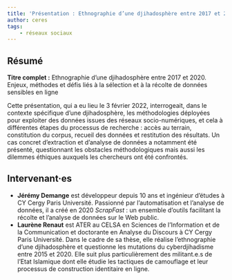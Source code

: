 ```yaml
---
title: 'Présentation : Ethnographie d’une djihadosphère entre 2017 et 2020'
author: ceres
tags:
    - réseaux sociaux
---
```


## Résumé

**Titre complet :** Ethnographie d’une djihadosphère entre 2017 et 2020. Enjeux, méthodes et défis liés à la sélection et à la récolte de données sensibles en ligne

Cette présentation, qui a eu lieu le 3 février 2022, interrogeait, dans le contexte spécifique d’une djihadosphère, les méthodologies déployées pour exploiter des données issues des réseaux socio-numériques, et cela à différentes étapes du processus de recherche : accès au terrain, constitution du corpus, recueil des données et restitution des résultats. Un cas concret d’extraction et d’analyse de données a notamment été présenté, questionnant les obstacles méthodologiques mais aussi les dilemmes éthiques auxquels les chercheurs ont été confrontés.

## Intervenant·es

- **Jérémy Demange** est développeur depuis 10 ans et ingénieur d’études à CY Cergy Paris Université. Passionné par l’automatisation et l’analyse de données, il a créé en 2020 *ScrapFast* : un ensemble d’outils facilitant la récolte et l’analyse de données sur le Web public.
- **Laurène Renaut** est ATER au CELSA en Sciences de l’Information et de la Communication et doctorante en Analyse du Discours à CY Cergy Paris Université. Dans le cadre de sa thèse, elle réalise l’ethnographie d’une djihadosphère et questionne les mutations du cyberdjihadisme entre 2015 et 2020. Elle suit plus particulièrement des militant.e.s de l’Etat Islamique dont elle étudie les tactiques de camouflage et leur processus de construction identitaire en ligne.
